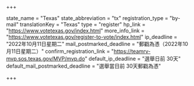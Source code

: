+++

state_name = "Texas"
state_abbreviation = "tx"
registration_type = "by-mail"
translationKey = "Texas"
type = "register"
hp_link = "https://www.votetexas.gov/index.html"
more_info_link = "https://www.votetexas.gov/register-to-vote/index.html"
ip_deadline = "2022年10月11日星期二"
mail_postmarked_deadline = "郵戳為憑（2022年10月11日星期二）"
confirm_registration_link = "https://teamrv-mvp.sos.texas.gov/MVP/mvp.do"
default_ip_deadline = "選舉日前 30天"
default_mail_postmarked_deadline = "選舉當日前 30天郵戳為憑"

+++